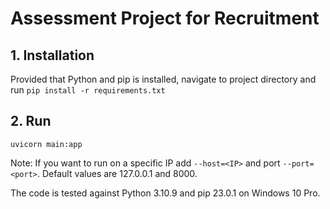 # Assessment Project for Recruitment

## 1. Installation

Provided that Python and pip is installed, navigate to project directory and run ``` pip install -r requirements.txt ```

## 2. Run

``` uvicorn main:app ```

Note: If you want to run on a specific IP add ``` --host=<IP> ``` and port ``` --port=<port> ```. Default values are 127.0.0.1 and 8000.

The code is tested against Python 3.10.9 and pip 23.0.1 on Windows 10 Pro.


